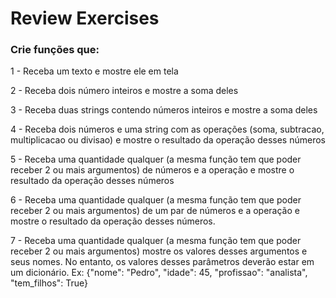 # Review Exercises

### Crie funções que:

1 - Receba um texto e mostre ele em tela

2 - Receba dois número inteiros e mostre a soma deles

3 - Receba duas strings contendo números inteiros e mostre a soma deles

4 - Receba dois números e uma string com as operações (soma, subtracao, multiplicacao ou divisao) e mostre o resultado da operação desses números

5 - Receba uma quantidade qualquer (a mesma função tem que poder receber 2 ou mais argumentos) de números e a operação e mostre o resultado da operação desses números

6 - Receba uma quantidade qualquer (a mesma função tem que poder receber 2 ou mais argumentos) de um par de números e a operação e mostre o resultado da operação desses números. 

7 - Receba uma quantidade qualquer (a mesma função tem que poder receber 2 ou mais argumentos) mostre os valores desses argumentos e seus nomes. 
    No entanto, os valores desses parâmetros deverão estar em um dicionário. 
    Ex: {"nome": "Pedro", "idade": 45, "profissao": "analista", "tem_filhos": True}
